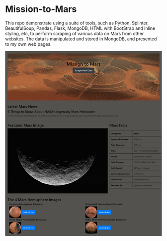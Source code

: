# Mission-to-Mars

This repo demonstrate using a suite of tools, such as Python, Splinter, BeautifulSoup, Pandas, Flask, MongoDB, HTML with BootStrap and inline styling, etc, to perform scraping of various data on Mars from other websites.  The data is manipulated and stored in MongoDB, and presented to my own web pages.  

<p align="center">
  <img src="Mission_to_Mars.png">
</p>
